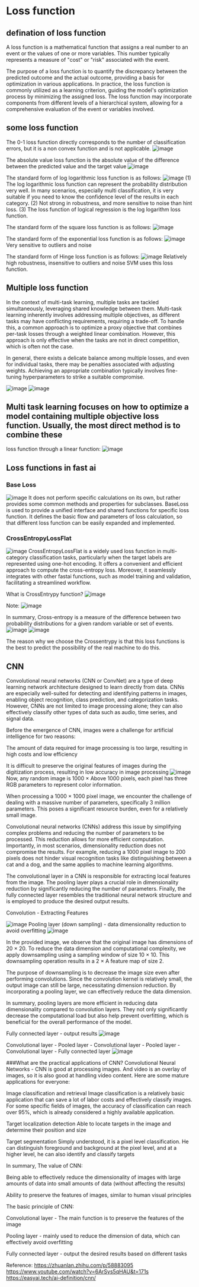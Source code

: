 # Loss function

## defination of loss function

A loss function is a mathematical function that assigns a real number to an event or the values of one or more variables. This number typically represents a measure of "cost" or "risk" associated with the event.

The purpose of a loss function is to quantify the discrepancy between the predicted outcome and the actual
outcome, providing a basis for optimization in various applications. In practice, the loss function is commonly utilized as a learning criterion, guiding the model's optimization process by minimizing the assigned loss. The loss function may incorporate components from different levels of a hierarchical system, allowing for a comprehensive evaluation of the event or variables involved.

## some loss function

The 0-1 loss function directly corresponds to the number of classification errors, but it is a non convex function and is not applicable.
![image](https://github.com/Alex-Fan777/Alex-Fan777.github.io/assets/132428764/3a14b94f-ecb5-4ac3-8302-510e790ba570)

The absolute value loss function is the absolute value of the difference between the predicted value and the target value
![image](https://github.com/Alex-Fan777/Alex-Fan777.github.io/assets/132428764/a76fd303-b9b0-4019-940c-6796ba678a40)

The standard form of log logarithmic loss function is as follows:
![image](https://github.com/Alex-Fan777/Alex-Fan777.github.io/assets/132428764/0fe20fbf-362c-4fd7-a5e7-7f7c6fca4173)
(1) The log logarithmic loss function can represent the probability distribution very well. In many scenarios, 
especially multi classification, it is very suitable if you need to know the confidence level of the results in each category.
(2) Not strong in robustness, and more sensitive to noise than hint loss.
(3) The loss function of logical regression is the log logarithm loss function.

The standard form of the square loss function is as follows:
![image](https://github.com/Alex-Fan777/Alex-Fan777.github.io/assets/132428764/ecee6035-1d29-4dee-bd5e-ee93b2a79c67)

The standard form of the exponential loss function is as follows:
![image](https://github.com/Alex-Fan777/Alex-Fan777.github.io/assets/132428764/9cab14ff-11a9-411b-ac57-3c18fb9a10d8)
Very sensitive to outliers and noise

The standard form of Hinge loss function is as follows:
![image](https://github.com/Alex-Fan777/Alex-Fan777.github.io/assets/132428764/f6f747a2-fe2f-496c-b030-3a3bdd3793a1)
Relatively high robustness, insensitive to outliers and noise
SVM uses this loss function.

## Multiple loss function

In the context of multi-task learning, multiple tasks are tackled simultaneously, leveraging shared knowledge between them. Multi-task learning inherently involves addressing multiple objectives, as different tasks may have conflicting requirements, requiring a trade-off. To handle this, a common approach is to optimize a proxy objective that combines per-task losses through a weighted linear combination. However, this approach is only effective when the tasks are not 
in direct competition, which is often not the case.

In general, there exists a delicate balance among multiple losses, and even for individual tasks, there may be penalties associated with adjusting weights. Achieving an appropriate combination typically involves fine-tuning hyperparameters to strike a suitable compromise.

![image](https://github.com/Alex-Fan777/Alex-Fan777.github.io/assets/132428764/c0b5d2bd-671a-4b4c-a9b8-d25ed1d4e1ba)
![image](https://github.com/Alex-Fan777/Alex-Fan777.github.io/assets/132428764/7106135b-7407-4931-b044-84230a7671dc)


## Multi task learning focuses on how to optimize a model containing multiple objective loss function. Usually, the most direct method is to combine these 
loss function through a linear function:
![image](https://github.com/Alex-Fan777/Alex-Fan777.github.io/assets/132428764/3a76357e-643f-47a6-8d1b-85243e621213)

## Loss functions in fast ai

### Base Loss
![image](https://github.com/Alex-Fan777/Alex-Fan777.github.io/assets/132428764/ed03e0bc-3205-4d56-b13b-4c43876d4066)
It does not perform specific calculations on its own, but rather provides some common methods and properties for subclasses.
BaseLoss is used to provide a unified interface and shared functions for specific loss function. It defines the basic flow and parameters of loss calculation, so that different loss function can be easily expanded and implemented.

### CrossEntropyLossFlat
![image](https://github.com/Alex-Fan777/Alex-Fan777.github.io/assets/132428764/fc4fbc97-8db0-45b4-b3b6-9f22e9589115)
CrossEntropyLossFlat is a widely used loss function in multi-category classification tasks, particularly when the target labels are represented using one-hot encoding. It offers a convenient and efficient approach to compute the cross-entropy loss. Moreover, it seamlessly integrates with other fastai functions, such as model training and validation, facilitating a streamlined workflow.

What is CrossEntrypy function?
![image](https://github.com/Alex-Fan777/Alex-Fan777.github.io/assets/132428764/ce171666-dfe6-4d1c-a6b4-c36a2e90e386)

Note:
![image](https://github.com/Alex-Fan777/Alex-Fan777.github.io/assets/132428764/84332ad0-ba80-4760-b72e-832a5f6333b9)

In summary, Cross-entropy is a measure of the difference between two probability distributions for a given random variable or set of events.
![image](https://github.com/Alex-Fan777/Alex-Fan777.github.io/assets/132428764/8ccd2ab0-b0dc-47d9-b49a-9a0770161e82)
![image](https://github.com/Alex-Fan777/Alex-Fan777.github.io/assets/132428764/db221faa-9812-4c54-a00d-a421b53af7bf)

The reason why we choose the Crossentrypy is that this loss functions is the best to predict the possibility of the real machine to do this.


## CNN
Convolutional neural networks (CNN or ConvNet) are a type of deep learning network architecture designed to learn directly from data. CNNs are especially well-suited for detecting and identifying patterns in images, enabling object recognition, class prediction, and categorization tasks. However, CNNs are not limited to image processing alone; they can also effectively classify other types of data such as audio, time series, and signal data.

Before the emergence of CNN, images were a challenge for artificial intelligence for two reasons:

The amount of data required for image processing is too large, resulting in high costs and low efficiency

It is difficult to preserve the original features of images during the digitization process, resulting in low accuracy in image processing
![image](https://github.com/Alex-Fan777/Alex-Fan777.github.io/assets/132428764/30857918-dd5b-4dc8-b857-77eb9c640d0b)
Now, any random image is 1000 × Above 1000 pixels, each pixel has three RGB parameters to represent color information.



When processing a 1000 × 1000 pixel image, we encounter the challenge of dealing with a massive number of parameters, specifically 3 million parameters. This poses a significant resource burden, even for a relatively small image.

Convolutional neural networks (CNNs) address this issue by simplifying complex problems and reducing the number of parameters to be processed. This reduction allows for more efficient computation. Importantly, in most scenarios, dimensionality reduction does not compromise the results. For example, reducing a 1000 pixel image to 200 pixels does not hinder visual recognition tasks like distinguishing between a cat and a dog, and the same applies to machine learning algorithms.

The convolutional layer in a CNN is responsible for extracting local features from the image. The pooling layer plays a crucial role in dimensionality reduction by significantly reducing the number of parameters. Finally, the fully connected layer resembles the traditional neural network structure and is employed to produce the desired output results.

Convolution - Extracting Features

![image](https://github.com/Alex-Fan777/Alex-Fan777.github.io/assets/132428764/db66a594-172e-4d37-95d1-86706fc99c02)
Pooling layer (down sampling) - data dimensionality reduction to avoid overfitting
![image](https://github.com/Alex-Fan777/Alex-Fan777.github.io/assets/132428764/5d5481aa-472e-4e6d-8615-6d14bd52acbd)

In the provided image, we observe that the original image has dimensions of 20 × 20. To reduce the data dimension and computational complexity, we apply downsampling using a sampling window of size 10 × 10. This downsampling operation results in a 2 × A feature map of size 2.

The purpose of downsampling is to decrease the image size even after performing convolutions. Since the convolution kernel is relatively small, the output image can still be large, necessitating dimension reduction. By incorporating a pooling layer, we can effectively reduce the data dimension.

In summary, pooling layers are more efficient in reducing data dimensionality compared to convolution layers. They not only significantly decrease the computational load but also help prevent overfitting, which is beneficial for the overall performance of the model.

Fully connected layer - output results
![image](https://github.com/Alex-Fan777/Alex-Fan777.github.io/assets/132428764/5bca134e-bee9-4c0c-9503-b883ec69581c)

Convolutional layer - Pooled layer - Convolutional layer - Pooled layer - Convolutional layer - Fully connected layer
![image](https://github.com/Alex-Fan777/Alex-Fan777.github.io/assets/132428764/63915c5a-0ede-4c03-9841-52ae7ff6dfa2)

###What are the practical applications of CNN?
Convolutional Neural Networks - CNN is good at processing images. And video is an overlay of images, so it is also good at handling video content. Here are some mature applications for everyone:

Image classification and retrieval
Image classification is a relatively basic application that can save a lot of labor costs and effectively classify images. For some specific fields of images, the accuracy of classification can reach over 95%, which is already considered a highly available application.

Target localization detection
Able to locate targets in the image and determine their position and size

Target segmentation
Simply understood, it is a pixel level classification.
He can distinguish foreground and background at the pixel level, and at a higher level, he can also identify and classify targets

In summary,
The value of CNN:



Being able to effectively reduce the dimensionality of images with large amounts of data into small amounts of data (without affecting the results)

Ability to preserve the features of images, similar to human visual principles

The basic principle of CNN:



Convolutional layer - The main function is to preserve the features of the image

Pooling layer - mainly used to reduce the dimension of data, which can effectively avoid overfitting

Fully connected layer - output the desired results based on different tasks








Reference:
https://zhuanlan.zhihu.com/p/58883095
https://www.youtube.com/watch?v=6ArSys5qHAU&t=171s
https://easyai.tech/ai-definition/cnn/




















